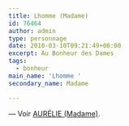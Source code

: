 ```yaml
---
title: Lhomme (Madame)
id: 76464
author: admin
type: personnage
date: 2010-03-10T09:21:49+00:00
excerpt: Au Bonheur des Dames
tags:
  - bonheur
main_name: 'Lhomme '
secondary_name: Madame

---
```

— Voir <a href="/personnage/aurelie-madame/" target="_self">AURÉLIE (Madame)</a>.